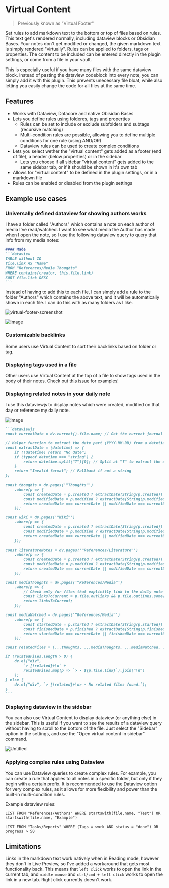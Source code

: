 # Virtual Content
> Previously known as "Virtual Footer"

Set rules to add markdown text to the bottom or top of files based on rules. This text get's rendered normally, including dataview blocks or Obsidian Bases. Your notes don't get modified or changed, the given markdown text is simply rendered "virtually". Rules can be applied to folders, tags or properties. The content to be included can be entered directly in the plugin settings, or come from a file in your vault.

This is especially useful if you have many files with the same dataview block. Instead of pasting the dataview codeblock into every note, you can simply add it with this plugin. This prevents unecessary file bloat, while also letting you easily change the code for all files at the same time.

## Features
- Works with Dataview, Datacore and native Obisidan Bases
- Lets you define rules using folderes, tags and properties
	- Rules can be set to include or exclude subfolders and subtags (recursive matching)
	- Multi-condition rules are possible, allowing you to define multiple conditions for one rule (using AND/OR)
	- Dataview rules can be used to create complex conditions
- Lets you select wether the "virtual content" gets added as a footer (end of file), a header (below properties) or in the sidebar
	- Lets you choose if all sidebar "virtual content" gets added to the same sidebar tab, or if it should be shown in it's own tab
- Allows for "virtual content" to be defined in the plugin settings, or in a markdown file
- Rules can be enabled or disabled from the plugin settings

## Example use cases

### Universally defined dataview for showing authors works
I have a folder called "Authors" which contains a note on each author of media I've read/watched. I want to see what media the Author has made when I open the note, so I use the following dataview query to query that info from my media notes:

``````md
#### Made
```dataview
TABLE without ID
file.link AS "Name"
FROM "References/Media Thoughts"
WHERE contains(creator, this.file.link)
SORT file.link DESC
```
``````

Instead of having to add this to each file, I can simply add a rule to the folder "Authors" which contains the above text, and it will be automatically shown in each file.
I can do this with as many folders as I like.

![virtual-footer-screenshot](https://github.com/user-attachments/assets/1251ece2-ad92-4393-9284-6c51d3567b6b)

![image](https://github.com/user-attachments/assets/1caa8991-eec1-42a2-96da-ad5526acbc36)

### Customizable backlinks
Some users use Virtual Content to sort their backlinks based on folder or tag.

### Displaying tags used in a file
Other users use Virtual Content at the top of a file to show tags used in the body of their notes. Check out [this issue](https://github.com/Signynt/virtual-content/issues/5#issuecomment-2919648582) for examples!

### Displaying related notes in your daily note
I use this dataviewjs to display notes which were created, modified on that day or reference my daily note.

![image](https://github.com/user-attachments/assets/cbd45a04-7ace-498b-bdd4-c025b8b71315)

`````md
```dataviewjs
const currentDate = dv.current().file.name; // Get the current journal note's date (YYYY-MM-DD)

// Helper function to extract the date part (YYYY-MM-DD) from a datetime string as a plain string
const extractDate = (datetime) => {
    if (!datetime) return "No date";
    if (typeof datetime === "string") {
        return datetime.split("T")[0]; // Split at "T" to extract the date
    }
    return "Invalid format"; // Fallback if not a string
};

const thoughts = dv.pages('"Thoughts"')
    .where(p => {
        const createdDate = p.created ? extractDate(String(p.created)) : null;
        const modifiedDate = p.modified ? extractDate(String(p.modified)) : null;
        return createdDate === currentDate || modifiedDate === currentDate;
    });

const wiki = dv.pages('"Wiki"')
    .where(p => {
        const createdDate = p.created ? extractDate(String(p.created)) : null;
        const modifiedDate = p.modified ? extractDate(String(p.modified)) : null;
        return createdDate === currentDate || modifiedDate === currentDate;
    });

const literatureNotes = dv.pages('"References/Literature"')
    .where(p => {
        const createdDate = p.created ? extractDate(String(p.created)) : null;
        const modifiedDate = p.modified ? extractDate(String(p.modified)) : null;
        return createdDate === currentDate || modifiedDate === currentDate;
    });

const mediaThoughts = dv.pages('"References/Media"')
    .where(p => {
        // Check only for files that explicitly link to the daily note
        const linksToCurrent = p.file.outlinks && p.file.outlinks.some(link => link.path === dv.current().file.path);
        return linksToCurrent;
    });

const mediaWatched = dv.pages('"References/Media"')
    .where(p => {
        const startedDate = p.started ? extractDate(String(p.started)) : null;
        const finishedDate = p.finished ? extractDate(String(p.finished)) : null;
        return startedDate === currentDate || finishedDate === currentDate;
    });

const relatedFiles = [...thoughts, ...mediaThoughts, ...mediaWatched, ...wiki, ...literatureNotes];

if (relatedFiles.length > 0) {
    dv.el("div", 
        `> [!related]+\n` + 
        relatedFiles.map(p => `> - ${p.file.link}`).join("\n")
    );
} else {
    dv.el("div", `> [!related]+\n> - No related files found.`);
}
```
`````

### Displaying dataview in the sidebar
You can also use Virtual Content to display dataview (or anything else) in the sidebar. This is useful if you want to see the results of a dataview query without having to scroll to the bottom of the file.
Just select the "Sidebar" option in the settings, and use the "Open virtual content in sidebar" command.

![Untitled](https://github.com/user-attachments/assets/0fa7067a-596e-422b-b676-3f435fa1d49b)

### Applying complex rules using Dataview
You can use Dataview queries to create complex rules. For example, you can create a rule that applies to all notes in a specific folder, but only if they begin with a certain prefix.
It is recommended to use the Dataview option for very complex rules, as it allows for more flexibility and power than the built-in multi-condition rules.

Example dataview rules:
```
LIST FROM "References/Authors" WHERE startswith(file.name, "Test") OR startswith(file.name, "Example")
```

```
LIST FROM "Tasks/Reports" WHERE (Tags = work AND status = "done") OR progress > 50
```

## Limitations

Links in the markdown text work natively when in Reading mode, however they don't in Live Preview, so I've added a workaround that gets most functionality back. This means that `left click` works to open the link in the current tab, and `middle mouse` and `ctrl/cmd + left click` works to open the link in a new tab. Right click currently doesn't work.
